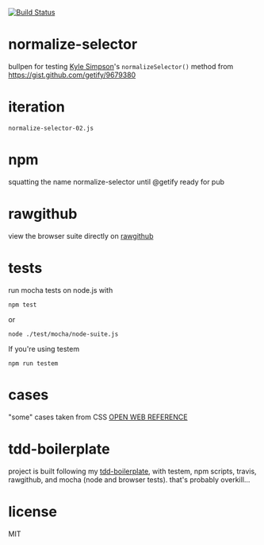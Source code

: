 [![Build Status](https://travis-ci.org/dfkaye/normalize-selector.png?branch=master)](https://travis-ci.org/dfkaye/normalize-selector)

# normalize-selector

bullpen for testing [Kyle Simpson](//github.com/getify)'s `normalizeSelector()` 
method from https://gist.github.com/getify/9679380

# iteration

`normalize-selector-02.js`

# npm

squatting the name normalize-selector until @getify ready for pub

# rawgithub

view the browser suite directly on 
[rawgithub](https://rawgithub.com/dfkaye/normalize-selector/master/test/mocha/browser-suite.html)

# tests

run mocha tests on node.js with 

    npm test
    
or

    node ./test/mocha/node-suite.js

If you're using testem

    npm run testem
    
# cases

"some" cases taken from CSS [OPEN WEB REFERENCE](http://ref.openweb.io/CSS/)

# tdd-boilerplate

project is built following my 
[tdd-boilerplate](https://github.com/dfkaye/tdd-boilerplate), with testem, npm 
scripts, travis, rawgithub, and mocha (node and browser tests).  that's probably 
overkill...

# license

MIT